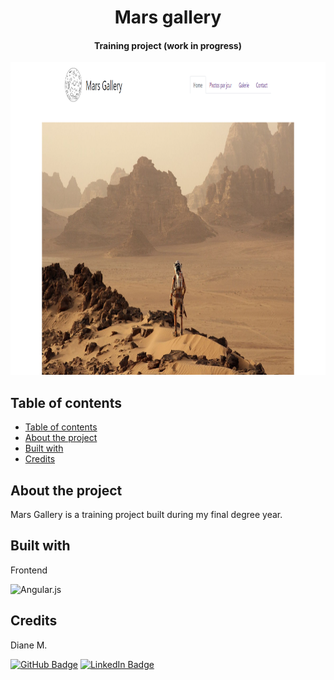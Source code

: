 <div align="center">
    <h1><b>Mars gallery</b></h1>
    <h4>
        Training project (work in progress)
    </h4>
</div>

<p align="center"> 
    <img src="src/assets/img/Mars.png" alt="home page" height="500" width="auto">
</p>

## Table of contents

- [Table of contents](#table-of-contents)
- [About the project](#about-the-project)
- [Built with](#built-with)
- [Credits](#credits)

## About the project

<p align="justify"> 
  Mars Gallery is a training project built during my final degree year.
</p>

## Built with

Frontend <br />

![Angular.js](https://img.shields.io/badge/angular.js-%23E23237.svg?style=for-the-badge&logo=angularjs&logoColor=white)

## Credits

<p>Diane M.</p>

[![GitHub Badge](https://img.shields.io/badge/GitHub-100000?style=for-the-badge&logo=github&logoColor=white)](https://github.com/dkm94)
[![LinkedIn Badge](https://img.shields.io/badge/LinkedIn-0077B5?style=for-the-badge&logo=linkedin&logoColor=white)](https://www.linkedin.com/in/diane-mpk/)
